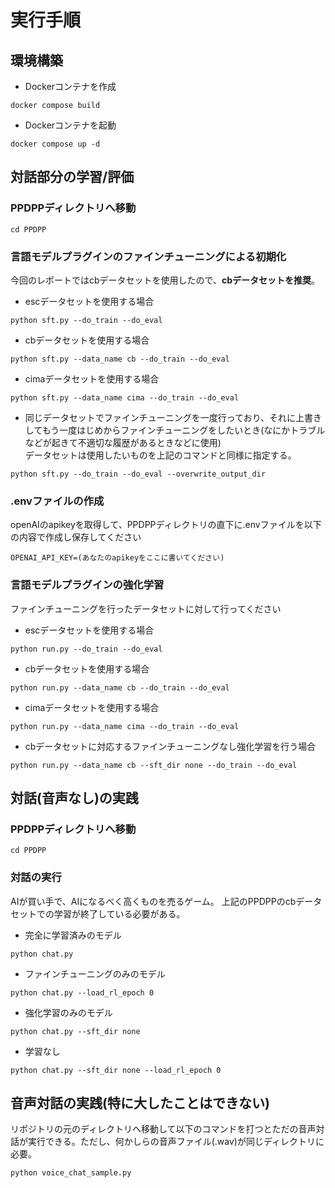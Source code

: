 # 実行手順
## 環境構築
- Dockerコンテナを作成
```
docker compose build
```
- Dockerコンテナを起動
```
docker compose up -d
```
## 対話部分の学習/評価
### PPDPPディレクトリへ移動
```
cd PPDPP
```
### 言語モデルプラグインのファインチューニングによる初期化
今回のレポートではcbデータセットを使用したので、**cbデータセットを推奨**。  

- escデータセットを使用する場合
```
python sft.py --do_train --do_eval
```
- cbデータセットを使用する場合
```
python sft.py --data_name cb --do_train --do_eval
```
- cimaデータセットを使用する場合
```
python sft.py --data_name cima --do_train --do_eval
```
- 同じデータセットでファインチューニングを一度行っており、それに上書きしてもう一度はじめからファインチューニングをしたいとき(なにかトラブルなどが起きて不適切な履歴があるときなどに使用)  
データセットは使用したいものを上記のコマンドと同様に指定する。
```
python sft.py --do_train --do_eval --overwrite_output_dir
```
### .envファイルの作成
openAIのapikeyを取得して、PPDPPディレクトリの直下に.envファイルを以下の内容で作成し保存してください
```
OPENAI_API_KEY=(あなたのapikeyをここに書いてください)
```
### 言語モデルプラグインの強化学習
ファインチューニングを行ったデータセットに対して行ってください
- escデータセットを使用する場合
```
python run.py --do_train --do_eval
```
- cbデータセットを使用する場合
```
python run.py --data_name cb --do_train --do_eval
```
- cimaデータセットを使用する場合
```
python run.py --data_name cima --do_train --do_eval
```
- cbデータセットに対応するファインチューニングなし強化学習を行う場合
```
python run.py --data_name cb --sft_dir none --do_train --do_eval
```
## 対話(音声なし)の実践
### PPDPPディレクトリへ移動
```
cd PPDPP
```
### 対話の実行
AIが買い手で、AIになるべく高くものを売るゲーム。
上記のPPDPPのcbデータセットでの学習が終了している必要がある。

- 完全に学習済みのモデル
```
python chat.py
```
- ファインチューニングのみのモデル
```
python chat.py --load_rl_epoch 0
```
- 強化学習のみのモデル
```
python chat.py --sft_dir none
```
- 学習なし
```
python chat.py --sft_dir none --load_rl_epoch 0
```

## 音声対話の実践(特に大したことはできない)
リポジトリの元のディレクトリへ移動して以下のコマンドを打つとただの音声対話が実行できる。ただし、何かしらの音声ファイル(.wav)が同じディレクトリに必要。
```
python voice_chat_sample.py
```

